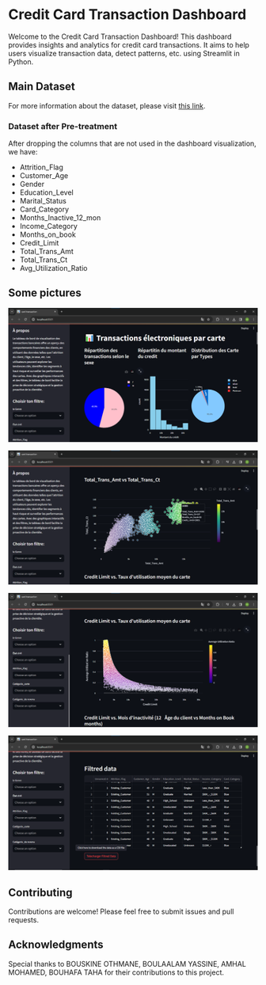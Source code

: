# Credit Card Transaction Dashboard

Welcome to the Credit Card Transaction Dashboard! This dashboard provides insights and analytics for credit card transactions. It aims to help users visualize transaction data, detect patterns, etc. using Streamlit in Python.

## Main Dataset

For more information about the dataset, please visit [this link](https://www.kaggle.com/datasets/sakshigoyal7/credit-card-customers/data).

### Dataset after Pre-treatment

After dropping the columns that are not used in the dashboard visualization, we have:

- Attrition_Flag
- Customer_Age
- Gender
- Education_Level
- Marital_Status
- Card_Category
- Months_Inactive_12_mon
- Income_Category
- Months_on_book
- Credit_Limit
- Total_Trans_Amt
- Total_Trans_Ct
- Avg_Utilization_Ratio

## Some pictures

![img1](https://github.com/BSK-OTHMANE/credit-card-transaction-Dashboard/blob/main/Dashbord%20pics/dashboard1.png)

![img2](https://github.com/BSK-OTHMANE/credit-card-transaction-Dashboard/blob/main/Dashbord%20pics/dashboard2.png)

![img3](https://github.com/BSK-OTHMANE/credit-card-transaction-Dashboard/blob/main/Dashbord%20pics/dashboard3.png)

![img4](https://github.com/BSK-OTHMANE/credit-card-transaction-Dashboard/blob/main/Dashbord%20pics/dashboard4.png)


## Contributing

Contributions are welcome! Please feel free to submit issues and pull requests.

## Acknowledgments

Special thanks to BOUSKINE OTHMANE, BOULAALAM YASSINE, AMHAL MOHAMED, BOUHAFA TAHA for their contributions to this project.
